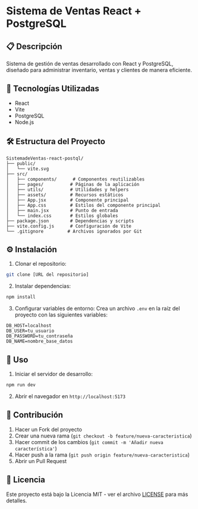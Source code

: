# Sistema de Ventas React + PostgreSQL

## 📋 Descripción
Sistema de gestión de ventas desarrollado con React y PostgreSQL, diseñado para administrar inventario, ventas y clientes de manera eficiente.

## 🚀 Tecnologías Utilizadas
- React
- Vite
- PostgreSQL
- Node.js

## 🛠️ Estructura del Proyecto
```
SistemadeVentas-react-postql/
├── public/
│   └── vite.svg
├── src/
│   ├── components/      # Componentes reutilizables
│   ├── pages/          # Páginas de la aplicación
│   ├── utils/          # Utilidades y helpers
│   ├── assets/         # Recursos estáticos
│   ├── App.jsx         # Componente principal
│   ├── App.css         # Estilos del componente principal
│   ├── main.jsx        # Punto de entrada
│   └── index.css       # Estilos globales
├── package.json        # Dependencias y scripts
├── vite.config.js      # Configuración de Vite
└── .gitignore         # Archivos ignorados por Git
```

## ⚙️ Instalación

1. Clonar el repositorio:
```bash
git clone [URL del repositorio]
```

2. Instalar dependencias:
```bash
npm install
```

3. Configurar variables de entorno:
Crea un archivo `.env` en la raíz del proyecto con las siguientes variables:
```env
DB_HOST=localhost
DB_USER=tu_usuario
DB_PASSWORD=tu_contraseña
DB_NAME=nombre_base_datos
```

## 🚀 Uso

1. Iniciar el servidor de desarrollo:
```bash
npm run dev
```

2. Abrir el navegador en `http://localhost:5173`

## 🤝 Contribución
1. Hacer un Fork del proyecto
2. Crear una nueva rama (`git checkout -b feature/nueva-caracteristica`)
3. Hacer commit de los cambios (`git commit -m 'Añadir nueva característica'`)
4. Hacer push a la rama (`git push origin feature/nueva-caracteristica`)
5. Abrir un Pull Request

## 📄 Licencia
Este proyecto está bajo la Licencia MIT - ver el archivo [LICENSE](LICENSE) para más detalles.
